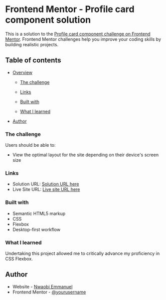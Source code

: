 # Frontend Mentor - Profile card component solution

This is a solution to the [Profile card component challenge on Frontend Mentor](https://www.frontendmentor.io/challenges/profile-card-component-cfArpWshJ). Frontend Mentor challenges help you improve your coding skills by building realistic projects.

## Table of contents

- [Overview](#overview)

  - [The challenge](#the-challenge)
  - [Links](#links)

  - [Built with](#built-with)
  - [What I learned](#what-i-learned)

- [Author](#author)

### The challenge

Users should be able to:

- View the optimal layout for the site depending on their device's screen size

### Links

- Solution URL: [Solution URL here](https://news-homepage-solution-sepia.vercel.app/)
- Live Site URL: [Live site URL here](https://news-homepage-solution-sepia.vercel.app/)

### Built with

- Semantic HTML5 markup
- CSS
- Flexbox
- Desktop-first workflow

### What I learned

Undertaking this project allowed me to critically advance my proficiency in CSS Flexbox.

## Author

- Website - [Nwaobi Emmanuel](https://github.com/EmmanuelNwaobi)
- Frontend Mentor - [@yourusername](https://www.frontendmentor.io/profile/EmmanuelNwaobi)

